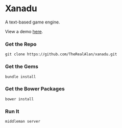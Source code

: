 # Xanadu
A text-based game engine.

View a demo [here](http://octopress.org/docs/deploying/github/).

### Get the Repo
``` unix
git clone https://github.com/TheRealAlan/xanadu.git
```

### Get the Gems
``` unix
bundle install
```

### Get the Bower Packages
``` unix
bower install
```

### Run It
``` unix
middleman server
```